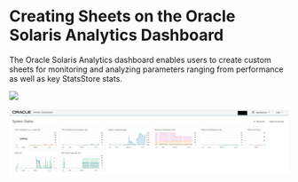# Creating Sheets on the Oracle Solaris Analytics Dashboard

The Oracle Solaris Analytics dashboard enables users to create custom sheets for monitoring and analyzing parameters ranging from performance as well as key StatsStore stats. 

<img src="Workflow1.png">


![](Images/Image2.png)

